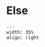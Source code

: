 # Else

<div style="clear: both;">

```{figure} ../figures/open.png
---
width: 35%
align: right
```

</div>

